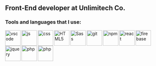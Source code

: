 ## Front-End developer at Unlimitech Co.

### Tools and languages that I use:

<img align="left" alt="vscode" width="50px" src="https://raw.githubusercontent.com/yurijserrano/Github-Profile-Readme-Logos/f994c418a134b58c4aec11152f6a4a33fa89da26/text%20editors/vscode.svg" />

<img align="left" alt="js" width="50px" src="https://user-images.githubusercontent.com/51235892/192284195-ab4c83fc-ebf4-40c2-958a-5f664be4ccdf.png" /> 

<img align="left" alt="css" width="50px" src="https://user-images.githubusercontent.com/51235892/192285795-9c77af3a-4c86-44fb-b5a8-a6b8acf7b03a.png" />

<img align="left" alt="HTML5" width="50px" src="https://user-images.githubusercontent.com/51235892/192285705-186ed5ff-d60c-476a-86f9-7d8fedcc0d8d.png" />

<img align="left" alt="Sass" width="50px" src="https://user-images.githubusercontent.com/51235892/192286004-be8933ca-676a-4af4-9e50-34fd97feb970.png" />

<img align="left" alt="git" width="50px" src="https://user-images.githubusercontent.com/51235892/192286144-740ca8f6-db08-4bd4-804d-790e58772dc4.png" />

<img align="left" alt="npm" width="50px" src="https://user-images.githubusercontent.com/51235892/192282929-28a6d5d8-fbbf-4ec0-9e28-b863a14aca3e.png" />

<img align="left" alt="react" width="50px" src="https://user-images.githubusercontent.com/51235892/192286279-d89fa238-bc5f-45fe-a2a7-e9bf7258e1ba.png" />

<img align="left" alt="firebase" width="50px" src="https://user-images.githubusercontent.com/51235892/192286397-c6642577-93f4-4b89-8915-dacf398a2230.png" />

<img align="left" alt="jquery" width="50px" src="https://user-images.githubusercontent.com/51235892/231720719-14016e9a-e113-46e7-afc9-16d1b4326e35.png" />

<img align="left" alt="php" height="50px" src="https://user-images.githubusercontent.com/51235892/231722255-56d2e677-148f-43ab-a4bf-4aa6078fd9fc.png" />

<img align="left" alt="php" width="50px" src="https://user-images.githubusercontent.com/51235892/231723821-479c4f29-0288-45b5-806f-c78f35a731c0.png" />


